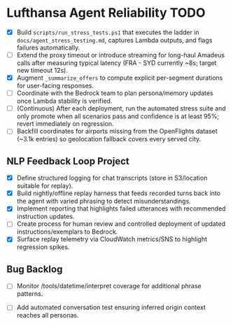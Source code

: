﻿# Lufthansa Agent Reliability TODO

- [x] Build `scripts/run_stress_tests.ps1` that executes the ladder in `docs/agent_stress_testing.md`, captures Lambda outputs, and flags failures automatically.
- [ ] Extend the proxy timeout or introduce streaming for long-haul Amadeus calls after measuring typical latency (FRA - SYD currently ~8s; target new timeout 12s).
- [x] Augment `_summarize_offers` to compute explicit per-segment durations for user-facing responses.
- [ ] Coordinate with the Bedrock team to plan persona/memory updates once Lambda stability is verified.
- [ ] (Continuous) After each deployment, run the automated stress suite and only promote when all scenarios pass and confidence is at least 95%; revert immediately on regression.
- [ ] Backfill coordinates for airports missing from the OpenFlights dataset (~3.1k entries) so geolocation fallback covers every served city.

## NLP Feedback Loop Project
- [x] Define structured logging for chat transcripts (store in S3/location suitable for replay).
- [x] Build nightly/offline replay harness that feeds recorded turns back into the agent with varied phrasing to detect misunderstandings.
- [x] Implement reporting that highlights failed utterances with recommended instruction updates.
- [ ] Create process for human review and controlled deployment of updated instructions/exemplars to Bedrock.
- [x] Surface replay telemetry via CloudWatch metrics/SNS to highlight regression spikes.

## Bug Backlog
- [ ] Monitor /tools/datetime/interpret coverage for additional phrase patterns.
- [ ] Add automated conversation test ensuring inferred origin context reaches all personas.

